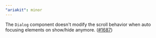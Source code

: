 ```yaml
---
"ariakit": minor
---
```


The `Dialog` component doesn't modify the scroll behavior when auto focusing elements on show/hide anymore. ([#1687](https://github.com/ariakit/ariakit/pull/1687))

